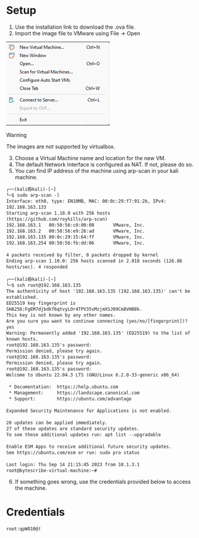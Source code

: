 # Setup

1. Use the installation link to download the .ova file.
2. Import the image file to VMware using File -> Open 

![image](Screenshots/Screenshot-2023-10-06-024100.png)

> [!WARNING]  
> The images are not supported by virtualbox. 

3. Choose a Virtual Machine name and location for the new VM.
4. The default Network Interface is configured as NAT. If not, please do so.
5. You can find IP address of the machine using arp-scan in your kali machine.
```
┌──(kali㉿kali)-[~]
└─$ sudo arp-scan -l
Interface: eth0, type: EN10MB, MAC: 00:0c:29:f7:91:2b, IPv4: 192.168.163.133
Starting arp-scan 1.10.0 with 256 hosts (https://github.com/royhills/arp-scan)
192.168.163.1   00:50:56:c0:00:08       VMware, Inc.
192.168.163.2   00:50:56:e9:26:ad       VMware, Inc.
192.168.163.135 00:0c:29:15:64:ff       VMware, Inc.
192.168.163.254 00:50:56:fb:dd:06       VMware, Inc.

4 packets received by filter, 0 packets dropped by kernel
Ending arp-scan 1.10.0: 256 hosts scanned in 2.018 seconds (126.86 hosts/sec). 4 responded

┌──(kali㉿kali)-[~]
└─$ ssh root@192.168.163.135
The authenticity of host '192.168.163.135 (192.168.163.135)' can't be established.
ED25519 key fingerprint is SHA256:FgEM7djbdkf6qtvyLOr4TPV35vMzjmXSJ09Cm8VHB8k.
This key is not known by any other names.
Are you sure you want to continue connecting (yes/no/[fingerprint])? yes
Warning: Permanently added '192.168.163.135' (ED25519) to the list of known hosts.
root@192.168.163.135's password: 
Permission denied, please try again.
root@192.168.163.135's password: 
Permission denied, please try again.
root@192.168.163.135's password: 
Welcome to Ubuntu 22.04.3 LTS (GNU/Linux 6.2.0-33-generic x86_64)

 * Documentation:  https://help.ubuntu.com
 * Management:     https://landscape.canonical.com
 * Support:        https://ubuntu.com/advantage

Expanded Security Maintenance for Applications is not enabled.

28 updates can be applied immediately.
27 of these updates are standard security updates.
To see these additional updates run: apt list --upgradable

Enable ESM Apps to receive additional future security updates.
See https://ubuntu.com/esm or run: sudo pro status

Last login: Thu Sep 14 21:15:45 2023 from 10.1.3.1
root@bytescribe-virtual-machine:~# 

```
6. If something goes wrong, use the credentials provided below to access the machine.

# Credentials
```
root:qpWO10@(
```
